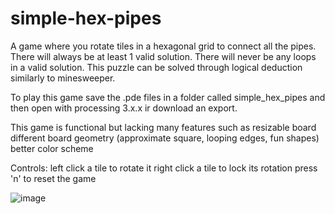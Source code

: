 # simple-hex-pipes
A game where you rotate tiles in a hexagonal grid to connect all the pipes.
There will always be at least 1 valid solution. There will never be any loops in a valid solution. This puzzle can be solved through logical deduction similarly to minesweeper.

To play this game save the .pde files in a folder called simple_hex_pipes and then open with processing 3.x.x ir download an export.

This game is functional but lacking many features such as
   resizable board
   different board geometry (approximate square, looping edges, fun shapes)
   better color scheme

Controls:
  left click a tile to rotate it
  right click a tile to lock its rotation
  press 'n' to reset the game


![image](https://user-images.githubusercontent.com/34765546/210569270-e22568bb-269b-4033-afd5-e734a5ca0177.png)
